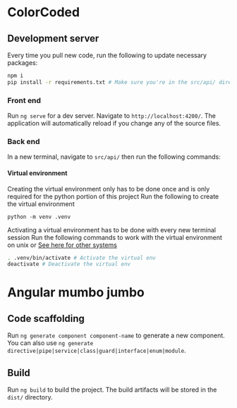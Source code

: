 # ColorCoded

## Development server
Every time you pull new code, run the following to update necessary packages:
```bash
npm i
pip install -r requirements.txt # Make sure you're in the src/api/ directory
```

### Front end

Run `ng serve` for a dev server. Navigate to `http://localhost:4200/`. The application will automatically reload if you change any of the source files.

### Back end

In a new terminal, navigate to `src/api/` then run the following commands:

#### Virtual environment 
Creating the virtual environment only has to be done once and is only required for the python portion of this project
Run the following to create the virtual environment
```
python -m venv .venv
```
Activating a virtual environment has to be done with every new terminal session
Run the following commands to work with the virtual environment on unix or [See here for other systems](https://docs.python.org/3/library/venv.html#how-venvs-work)
```bash
. .venv/bin/activate # Activate the virtual env
deactivate # Deactivate the virtual env
```

# Angular mumbo jumbo
## Code scaffolding
Run `ng generate component component-name` to generate a new component. You can also use `ng generate directive|pipe|service|class|guard|interface|enum|module`.

## Build
Run `ng build` to build the project. The build artifacts will be stored in the `dist/` directory.
